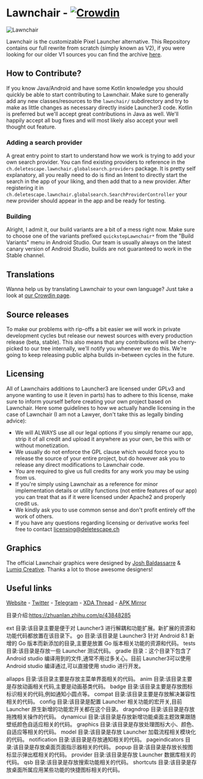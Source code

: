 # Lawnchair - [![Crowdin](https://d322cqt584bo4o.cloudfront.net/lawnchairandroid/localized.svg)](https://translate.lawnchair.app)

![Lawnchair](banner.png)

Lawnchair is the customizable Pixel Launcher alternative. This Repository contains our full rewrite from scratch (simply known as V2), 
if you were looking for our older V1 sources you can find the archive [here](https://github.com/LawnchairLauncher/Lawnchair-V1).

## How to Contribute?

If you know Java/Android and have some Kotlin knowledge you should quickly be able to start contributing to Lawnchair.
Make sure to generally add any new classes/resources to the `lawnchair/` subdirectory and try to make as little changes as necessary directly inside Launcher3 code.
Kotlin is preferred but we'll accept great contributions in Java as well. We'll happily accept all bug fixes and will most likely also accept your well thought out feature.

### Adding a search provider

A great entry point to start to understand how we work is trying to add your own search provider. You can find existing providers to reference in the `ch.deletescape.lawnchair.globalsearch.providers` package. 
It is pretty self explanatory, all you really need to do is find an Intent to directly start the search in the app of your liking, and then add that to a new provider. 
After registering it in `ch.deletescape.lawnchair.globalsearch.SearchProviderController` your new provider should appear in the app and be ready for testing.

### Building

Alright, I admit it, our build variants are a bit of a mess right now. Make sure to choose one of the variants prefixed `quickstepLawnchair*`
from the "Build Variants" menu in Android Studio. Our team is usually always on the latest canary version of Android Studio, builds are not guaranteed to work in the Stable channel.

## Translations

Wanna help us by translating Lawnchair to your own language? Just take a look at [our Crowdin page](https://translate.lawnchair.app/).

## Source releases

To make our problems with rip-offs a bit easier we will work in private development cycles but release our newest sources with every production release (beta, stable).
This also means that any contributions will be cherry-picked to our tree internally, we'll notify you whenever we do this. We're going to keep releasing public alpha builds in-between
cycles in the future.

## Licensing

All of Lawnchairs additions to Launcher3 are licensed under GPLv3 and anyone wanting to use it (even in parts) has to adhere to this license,
make sure to inform yourself before creating your own project based on Lawnchair. Here some guidelines to how we actually handle licensing in the case of Lawnchair
(I am not a Lawyer, don't take this as legally binding advice):

 * We will ALWAYS use all our legal options if you simply rename our app, strip it of all credit and upload it anywhere as your own, be this with or without monetization.
 * We usually do not enforce the GPL clause which would force you to release the source of your entire project, but do however ask you to release any direct modifications to Lawnchair code.
 * You are required to give us full credits for any work you may be using from us.
 * If you're simply using Lawnchair as a reference for minor implementation details or utility functions (not entire features of our app) you can treat that as if it were licensed under Apache2 and properly credit us.
 * We kindly ask you to use common sense and don't profit entirely off the work of others.
 * If you have any questions regarding licensing or derivative works feel free to contact licensing@deletescape.ch

 ## Graphics

 The official Lawnchair graphics were designed by [Josh Baldassarre](https://www.uplabs.com/jshbldssrr) & [Lumiq Creative](https://lumiqcreative.com). Thanks a lot to those awesome designers!

## Useful links

[Website](https://lawnchair.app) - [Twitter](https://twitter.com/lawnchairapp) - [Telegram](https://t.me/lawnchair) - 
[XDA Thread](https://forum.xda-developers.com/android/apps-games/lawnchair-customizable-pixel-launcher-t3627137) - [APK Mirror](https://www.apkmirror.com/apk/deletescape/lawnchair/)


目录介绍:https://zhuanlan.zhihu.com/p/43848285

ext 目录:该目录主要是便于对 Launcher3 进行解耦和功能扩展。新扩展的资源和功能代码都放置在该目录下。
go 目录:该目录是 Launcher3 针对 Android 8.1 新增的 Go 版本而新添加的目录,主要是放置 Go 版本相关功能的资源和代码。
tests 目录:该目录是存放一些 Launcher 测试代码。
gradle 目录：这个目录下包含了 Android studio 编译用到的文件,通常不用过多关心。目前 Launcher3可以使用 Android studio 编译通过,可以直接使用 studio 进行开发。


allapps 目录:该目录主要是存放主菜单界面相关的代码。
anim 目录:该目录主要是存放动画相关代码,主要是动画基类代码。
badge 目录:该目录主要是存放图标标识相关的代码,例如通知小圆点等。
compat 目录:该目录主要是存放解决兼容性相关的代码。
config 目录:该目录是配置 Launcher 相关功能的宏开关,目前 Launcher 原生新增的功能宏开关都在这个目录。
dragndrop 目录:该目录是存放拖拽相关操作的代码。
dynamicui 目录:该目录是存放新增功能桌面主题效果跟随壁纸颜色自适应相关的代码。
graphics 目录:该目录是存放处理图标大小、颜色、自适应等相关的代码。
model 目录:该目录是存放 Launcher 加载流程相关模块化的代码。
notification 目录:该目录是存放通知相关的代码。
pageindicators 目录:该目录是存放桌面页面指示器相关的代码。
popup 目录:该目录是存放长按图标显示弹出框相关的代码。
provider 目录:该目录是存放 Launcher 数据库相关的代码。
qsb 目录:该目录是存放搜索功能相关的代码。
shortcuts 目录:该目录是存放桌面所属应用某些功能的快捷图标相关的代码。